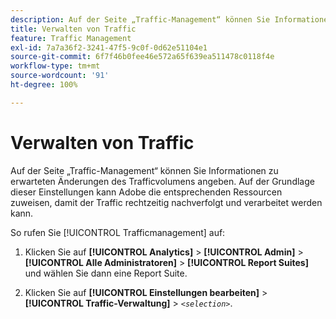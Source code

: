```yaml
---
description: Auf der Seite „Traffic-Management“ können Sie Informationen zu erwarteten Änderungen des Trafficvolumens angeben. Auf der Grundlage dieser Einstellungen kann Adobe die entsprechenden Ressourcen zuweisen, damit der Traffic rechtzeitig nachverfolgt und verarbeitet werden kann.
title: Verwalten von Traffic
feature: Traffic Management
exl-id: 7a7a36f2-3241-47f5-9c0f-0d62e51104e1
source-git-commit: 6f7f46b0fee46e572a65f639ea511478c0118f4e
workflow-type: tm+mt
source-wordcount: '91'
ht-degree: 100%

---
```


# Verwalten von Traffic

Auf der Seite „Traffic-Management“ können Sie Informationen zu erwarteten Änderungen des Trafficvolumens angeben. Auf der Grundlage dieser Einstellungen kann Adobe die entsprechenden Ressourcen zuweisen, damit der Traffic rechtzeitig nachverfolgt und verarbeitet werden kann.

So rufen Sie [!UICONTROL Trafficmanagement] auf:

1. Klicken Sie auf **[!UICONTROL Analytics]** > **[!UICONTROL Admin]** > **[!UICONTROL Alle Administratoren]** > **[!UICONTROL Report Suites]** und wählen Sie dann eine Report Suite.

1. Klicken Sie auf **[!UICONTROL Einstellungen bearbeiten]** > **[!UICONTROL Traffic-Verwaltung]** > *`<selection>`*.
